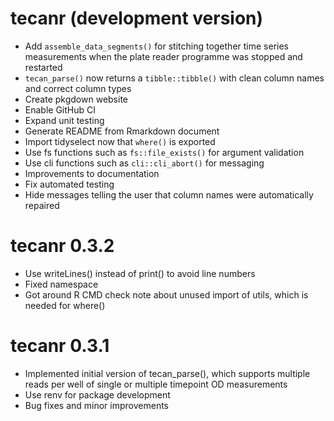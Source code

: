 # tecanr (development version)

- Add `assemble_data_segments()` for stitching together time series measurements when the plate reader programme was stopped and restarted
- `tecan_parse()` now returns a `tibble::tibble()` with clean column names and correct column types
- Create pkgdown website
- Enable GitHub CI
- Expand unit testing
- Generate README from Rmarkdown document
- Import tidyselect now that `where()` is exported
- Use fs functions such as `fs::file_exists()` for argument validation
- Use cli functions such as `cli::cli_abort()` for messaging
- Improvements to documentation
- Fix automated testing
- Hide messages telling the user that column names were automatically repaired

# tecanr 0.3.2

- Use writeLines() instead of print() to avoid line numbers
- Fixed namespace
- Got around R CMD check note about unused import of utils, which is needed for where()

# tecanr 0.3.1

- Implemented initial version of tecan_parse(), which supports multiple reads per well of single or multiple timepoint OD measurements
- Use renv for package development
- Bug fixes and minor improvements
